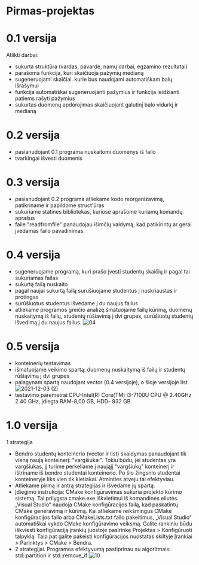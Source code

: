 # Pirmas-projektas
# 0.1 versija
Atlikti darbai:
* sukurta struktūra (vardas, pavardė, namų darbai, egzamino rezultatai)
* parašoma funkcija, kuri skaičiuoja pažymių medianą
* sugeneruojami skaičiai. kurie bus naudojami automatiškam balų išrašymui
* funkcija automatiškai sugeneruojanti pažymius ir funkcija leidžianti patiems rašyti pažymius
* sukurtas duomenų apdorojimas skaičiuojant galutinį balo vidurkį ir medianą
# 0.2 versija
* pasianudojant 0.1 programa nuskaitomi duomenys iš failo
* tvarkingai išvesti duomenis
# 0.3 versija
* pasianudojant 0.2 programa atliekame kodo reorganizavimą, patikriname ir papildome struct'ūras
* sukuriame statines bibliotekas, kuriose aprašome kuriamų komandų aprašus
* faile "readfromfile" panaudojau išimčių valdymą, kad patikirintų ar gerai įvedamas failo pavadinimas.
# 0.4 versija
* sugeneruojame programą, kuri prašo įvesti studentų skaičių ir pagal tai sukuriamas failas
* sukurtą failą nuskaito
* pagal naujai sukurtą failą surušiuojame studentus į nuskriaustas ir protingas
* surūšiuotus studentus išvedame į du naujus failus
* atliekame programos greičio analizę:šmatuojame failų kūrimą, duomenų nuskaitymą iš failų, studentų rūšiavimą į dvi grupes, surūšiuotų studentų išvedimą į du naujus failus.
![04](https://user-images.githubusercontent.com/90273563/142179916-dece84a2-0384-440d-be6c-ba6c5358c030.png)
# 0.5 versija
* konteinerių testavimas
* išmatuojame veikimo spartą: duomenų nuskaitymą iš failų ir studentų rūšiąvimą į dvi grupes
* palagynam spartą naudojant vector (0.4 versijoje), o šioje versijoje list
![2021-12-03 (2)](https://user-images.githubusercontent.com/90273563/144585297-47a9c5d3-9ce5-43ef-b838-68d3f1ebb246.png)
* testavimo paremetrai:CPU-Intel(R) Core(TM) i3-7100U CPU @ 2.40GHz   2.40 GHz, įdiegta RAM-8,00 GB, HDD- 932 GB
# 1.0 versija
1 strategija
* Bendro studentų konteinerio (vector ir list) skaidymas panaudojant tik vieną naują konteinerį: "vargšiukai". Tokiu būdu, jei studentas yra vargšiukas, jį turime perkeliame į naująjį "vargšiukų" konteinerį ir ištriname iš bendro studentai konteinerio. Po šio žingsnio studentai konteineryje liks vien tik kietiakai. Atminties atveju tai efektyviau.
* Atliekame pirmą ir antrą strategijas ir išvedame jų spartą.
* Įdiegimo instrukcija: CMake konfigūravimas sukuria projekto kūrimo sistemą. Tai prilygsta cmake.exe iškvietimui iš komandinės eilutės. „Visual Studio“ naudoja CMake konfigūracijos failą, kad paskatintų CMake generavimą ir kūrimą. Kai atliekame reikšmingus CMake konfigūracijos failo arba CMakeLists.txt failo pakeitimus, „Visual Studio“ automatiškai vykdo CMake konfigūravimo veiksmą. Galite rankiniu būdu iškviesti konfigūraciją įrankių juostoje pasirinkę Projektas > Konfigūruoti talpyklą. Taip pat galite pakeisti konfigūracijos nuostatas skiltyje Įrankiai > Parinktys > CMake > Bendra.
* 2 strategijai. Programos efektyvumą pastiprinau su algoritmais: std::partition ir std::remove_if
![10](https://user-images.githubusercontent.com/90273563/145468679-c62b920c-b73c-4a41-867c-56532f9e4f95.png)


